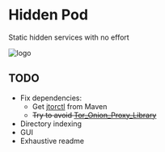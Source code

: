 # Hidden Pod
Static hidden services with no effort

![logo](https://i.imgur.com/aF0TFjx.png)

## TODO
- Fix dependencies:
  - Get [jtorctl](https://github.com/guardianproject/jtorctl) from Maven
  - <del>Try to avoid [Tor_Onion_Proxy_Library](https://github.com/thaliproject/Tor_Onion_Proxy_Library)</del>
- Directory indexing
- GUI
- Exhaustive readme